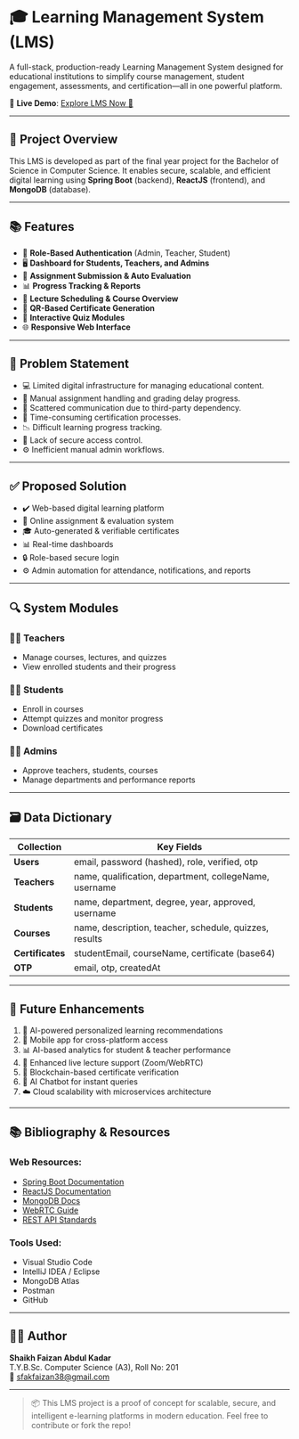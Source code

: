 # 🎓 Learning Management System (LMS)

A full-stack, production-ready Learning Management System designed for educational institutions to simplify course management, student engagement, assessments, and certification—all in one powerful platform.

🔗 **Live Demo**: [Explore LMS Now 🚀](https://sfaizanak.github.io/learning-management-system)

---

## 📌 Project Overview

This LMS is developed as part of the final year project for the Bachelor of Science in Computer Science. It enables secure, scalable, and efficient digital learning using **Spring Boot** (backend), **ReactJS** (frontend), and **MongoDB** (database).

---

## 📚 Features

- 🔐 **Role-Based Authentication** (Admin, Teacher, Student)
- 🖥️ **Dashboard for Students, Teachers, and Admins**
- 📝 **Assignment Submission & Auto Evaluation**
- 📊 **Progress Tracking & Reports**
- 📅 **Lecture Scheduling & Course Overview**
- 🧾 **QR-Based Certificate Generation**
- 💬 **Interactive Quiz Modules**
- 🌐 **Responsive Web Interface**

---

## 🧠 Problem Statement

- 💻 Limited digital infrastructure for managing educational content.
- 📜 Manual assignment handling and grading delay progress.
- 💬 Scattered communication due to third-party dependency.
- 🧾 Time-consuming certification processes.
- 📉 Difficult learning progress tracking.
- 🔐 Lack of secure access control.
- ⚙️ Inefficient manual admin workflows.

---

## ✅ Proposed Solution

- ✔️ Web-based digital learning platform
- 📑 Online assignment & evaluation system
- 🎓 Auto-generated & verifiable certificates
- 📊 Real-time dashboards
- 🔒 Role-based secure login
- ⚙️ Admin automation for attendance, notifications, and reports

---

## 🔍 System Modules

### 👩‍🏫 Teachers
- Manage courses, lectures, and quizzes
- View enrolled students and their progress

### 👨‍🎓 Students
- Enroll in courses
- Attempt quizzes and monitor progress
- Download certificates

### 🧑‍💼 Admins
- Approve teachers, students, courses
- Manage departments and performance reports

---

## 🗃️ Data Dictionary

| Collection       | Key Fields                                             |
|------------------|--------------------------------------------------------|
| **Users**        | email, password (hashed), role, verified, otp         |
| **Teachers**     | name, qualification, department, collegeName, username|
| **Students**     | name, department, degree, year, approved, username     |
| **Courses**      | name, description, teacher, schedule, quizzes, results |
| **Certificates** | studentEmail, courseName, certificate (base64)         |
| **OTP**          | email, otp, createdAt                                 |

---

## 🚀 Future Enhancements

1. 🤖 AI-powered personalized learning recommendations
2. 📱 Mobile app for cross-platform access
3. 📊 AI-based analytics for student & teacher performance
4. 🎥 Enhanced live lecture support (Zoom/WebRTC)
5. 🧾 Blockchain-based certificate verification
6. 🤖 AI Chatbot for instant queries
7. ☁️ Cloud scalability with microservices architecture

---

## 📚 Bibliography & Resources

### Web Resources:
- [Spring Boot Documentation](https://spring.io/projects/spring-boot)
- [ReactJS Documentation](https://react.dev/)
- [MongoDB Docs](https://www.mongodb.com/docs/)
- [WebRTC Guide](https://webrtc.org/)
- [REST API Standards](https://restfulapi.net/)

### Tools Used:
- Visual Studio Code
- IntelliJ IDEA / Eclipse
- MongoDB Atlas
- Postman
- GitHub

---

## 👨‍💻 Author

**Shaikh Faizan Abdul Kadar**  
T.Y.B.Sc. Computer Science (A3), Roll No: 201  
📧 [sfakfaizan38@gmail.com](mailto:sfakfaizan38@gmail.com)

---

> 📦 This LMS project is a proof of concept for scalable, secure, and intelligent e-learning platforms in modern education. Feel free to contribute or fork the repo!

